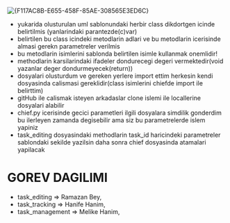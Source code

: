 ![{F117AC8B-E655-458F-85AE-308565E3ED6C}](https://github.com/user-attachments/assets/6c950ca1-f386-43d2-872f-37bc79bd98fb)

* yukarida olusturulan uml sablonundaki herbir class dikdortgen icinde belirtilmis (yanlarindaki parantezde(c)var)
* belirtilen bu class icindeki metodlarin adlari ve bu metodlarin icerisinde almasi gerekn parametreler verilmis
* bu metodlarin isimlerini sablonda belirtilen isimle kullanmak onemlidir!
* methodlarin karsilarindaki ifadeler dondurecegi degeri vermektedir(void yazanlar deger dondurmeyecek(return))
* dosyalari olusturdum ve gereken yerlere import ettim herkesin kendi dosyasinda calismasi gereklidir(class isimlerini chiefde import ile belirttim)
* gitHub ile calismak isteyen arkadaslar clone islemi ile locallerine dosyalari alabilir 
* chief.py icerisinde gecici parametleri ilgili dosyalara simdilik gonderdim bu ilerleyen zamanda degisebilir ama siz bu parametrelerde islem yapiniz
* task_editing dosyasindaki methodlarin task_id haricindeki parametreler sablondaki sekilde yazilsin daha sonra chief dosyasinda atamalari yapilacak

# GOREV DAGILIMI
* task_editing => Ramazan Bey,
* task_tracking => Hanife Hanim,
* task_management => Melike Hanim,



